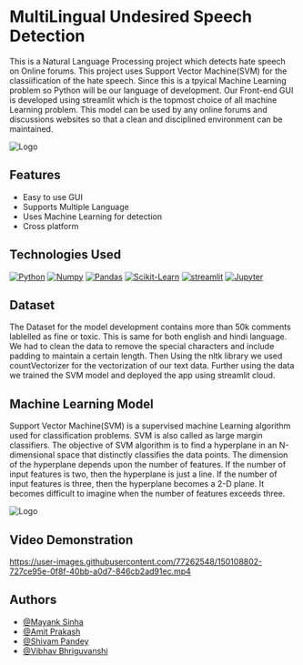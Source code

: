 
# MultiLingual Undesired Speech Detection

This is a Natural Language Processing project which detects hate speech
on Online forums. This project uses Support Vector Machine(SVM) for the classiification 
of the hate speech. Since this is a tpyical Machine Learning problem so Python will be our language of development.
Our Front-end GUI is developed using streamlit which is the topmost choice of all machine Learning problem.
This model can be used by any online forums and discussions websites so that a clean and disciplined environment 
can be maintained.


![Logo](https://i.ibb.co/kM9dBJ6/logo.jpg)


## Features

- Easy to use GUI
- Supports Multiple Language
- Uses Machine Learning for detection
- Cross platform


## Technologies Used
[![Python](https://img.shields.io/badge/Python-3776AB?style=for-the-badge&logo=python&logoColor=white)](https://github.com/tterb/atomic-design-ui/blob/master/LICENSEs)
[![Numpy](https://img.shields.io/badge/Numpy-777BB4?style=for-the-badge&logo=numpy&logoColor=white)]()
[![Pandas](https://img.shields.io/badge/Pandas-2C2D72?style=for-the-badge&logo=pandas&logoColor=white)]()
[![Scikit-Learn](https://img.shields.io/badge/scikit_learn-F7931E?style=for-the-badge&logo=scikit-learn&logoColor=white)]()
[![streamlit](https://img.shields.io/badge/Streamlit-FF4B4B?style=for-the-badge&logo=Streamlit&logoColor=white)]()
[![Jupyter](https://img.shields.io/badge/Jupyter-F37626.svg?&style=for-the-badge&logo=Jupyter&logoColor=white)]()

## Dataset
The Dataset for the model development contains more than 50k comments lablelled as fine or toxic.
This is same for both english and hindi language. 
We had to clean the data to remove the special characters and include padding to maintain a certain length.
Then Using the nltk library we used countVectorizer for the vectorization of our text data.
Further using the data we trained the SVM model and deployed the app using streamlit cloud.


## Machine Learning Model
Support Vector Machine(SVM) is a supervised machine Learning algorithm used for classification problems.
SVM is also called as large margin classifiers.
The objective of SVM algorithm is to find a hyperplane in an N-dimensional space that distinctly classifies the data points. The dimension of the hyperplane depends upon the number of features. If the number of input features is two, then the hyperplane is just a line. If the number of input features is three, then the hyperplane becomes a 2-D plane. It becomes difficult to imagine when the number of features exceeds three.

![Logo](https://static.javatpoint.com/tutorial/machine-learning/images/support-vector-machine-algorithm.png)

## Video Demonstration

https://user-images.githubusercontent.com/77262548/150108802-727ce95e-0f8f-40bb-a0d7-846cb2ad91ec.mp4


## Authors

- [@Mayank Sinha](https://github.com/willywonka32)
- [@Amit Prakash](https://github.com/amitpr07)
- [@Shivam Pandey](https://github.com/shivampandeyvns)
- [@Vibhav Bhriguvanshi](https://github.com/vibhav0710)
